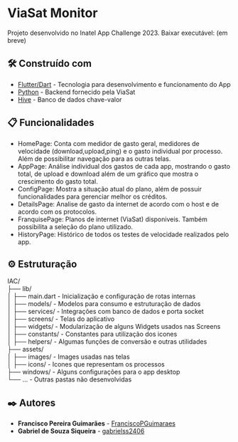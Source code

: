 # ViaSat Monitor

Projeto desenvolvido no Inatel App Challenge 2023.
Baixar executável: (em breve)


## 🛠️ Construído com

* [Flutter/Dart](http://www.dropwizard.io/1.0.2/docs/) - Tecnologia para desenvolvimento e funcionamento do App
* [Python](https://maven.apache.org/) - Backend fornecido pela ViaSat
* [Hive](https://rometools.github.io/rome/) - Banco de dados chave-valor


## 📋 Funcionalidades

- HomePage: Conta com medidor de gasto geral, medidores de velocidade (download,upload,ping) e o gasto individual por processo. Além de possibilitar navegação para as outras telas.
- AppPage: Análise individual dos gastos de cada app, mostrando o gasto total, de upload e download além de um gráfico que mostra o crescimento do gasto total.
- ConfigPage: Mostra a situação atual do plano, além de possuir funcionalidades para gerenciar melhor os créditos. 
- DetailsPage: Analise de gasto da internet de acordo com o host e de acordo com os protocolos.
- FranquisePage: Planos de internet (ViaSat) disponiveis. Também possibilita a seleção do plano utilizado. 
- HistoryPage: Histórico de todos os testes de velocidade realizados pelo app.


## ⚙️ Estruturação
IAC/<br />
  ├── lib/<br />
  │   ├── main.dart  - Inicialização e configuração de rotas internas<br />
  │   ├── models/    - Modelos para consumo e estruturação de dados<br />
  │   ├── services/  - Integrações com banco de dados e porta socket<br />
  │   ├── screens/   - Telas do aplicativo<br />
  │   ├── widgets/   - Modularização de alguns Widgets usados nas Screens<br />
  │   ├── constants/ - Constantes para utilização dos icones<br />
  │   ├── helpers/ - Algumas funções de conversão e outras utilidades<br />
  ├── assets/<br />
  │   ├── images/    - Images usadas nas telas<br />
  │   ├── icons/     - Icones que representam os processos<br />
  ├── windows/       - Alguns configurações para o app desktop<br />
  └── ...            - Outras pastas não desenvolvidas<br />


## ✒️ Autores

* **Francisco Pereira Guimarães** - [FranciscoPGuimaraes](https://github.com/linkParaPerfil)
* **Gabriel de Souza Siqueira** - [gabrielss2406](https://github.com/FranciscoPGuimaraes)
